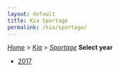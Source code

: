 ```yaml
---
layout: default
title: Kia Sportage
permalink: /kia/sportage/
---
```

[*Home*](/) > [*Kia*](/kia/) > [*Sportage*](/kia/sportage/)
**Select year**
- [2017](/kia/sportage/2017/)